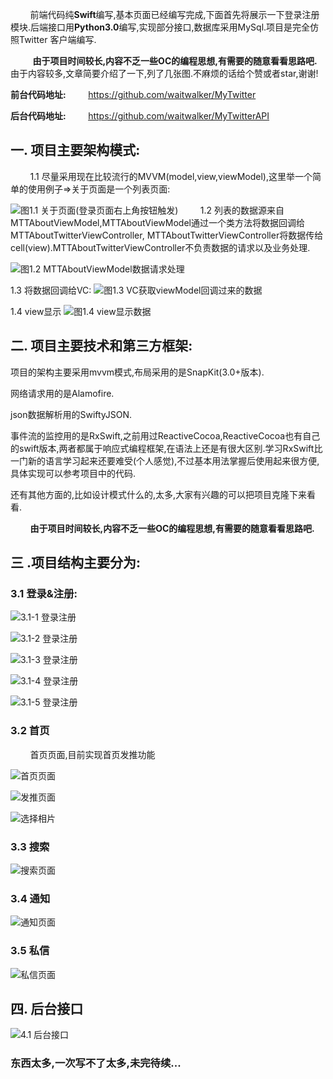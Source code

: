 &nbsp;&nbsp;&nbsp;&nbsp;&nbsp;&nbsp;&nbsp;&nbsp;前端代码纯**Swift**编写,基本页面已经编写完成,下面首先将展示一下登录注册模块.后端接口用**Python3.0**编写,实现部分接口,数据库采用MySql.项目是完全仿照Twitter 客户端编写.

&nbsp;&nbsp;&nbsp;&nbsp;&nbsp;&nbsp;&nbsp;&nbsp; **由于项目时间较长,内容不乏一些OC的编程思想,有需要的随意看看思路吧.** 由于内容较多,文章简要介绍了一下,列了几张图.不麻烦的话给个赞或者star,谢谢!

**前台代码地址:**
&nbsp;&nbsp;&nbsp;&nbsp;&nbsp;&nbsp;&nbsp;&nbsp;https://github.com/waitwalker/MyTwitter

**后台代码地址:** 
&nbsp;&nbsp;&nbsp;&nbsp;&nbsp;&nbsp;&nbsp;&nbsp;https://github.com/waitwalker/MyTwitterAPI

## 一. 项目主要架构模式:
&nbsp;&nbsp;&nbsp;&nbsp;&nbsp;&nbsp;&nbsp;&nbsp;1.1 尽量采用现在比较流行的MVVM(model,view,viewModel),这里举一个简单的使用例子=>关于页面是一个列表页面:

![图1.1 关于页面(登录页面右上角按钮触发)](https://upload-images.jianshu.io/upload_images/1715253-7e6c4ac7164a1a17.PNG?imageMogr2/auto-orient/strip%7CimageView2/2/w/1000/format/webp)
&nbsp;&nbsp;&nbsp;&nbsp;&nbsp;&nbsp;&nbsp;&nbsp;1.2 列表的数据源来自MTTAboutViewModel,MTTAboutViewModel通过一个类方法将数据回调给MTTAboutTwitterViewController, MTTAboutTwitterViewController将数据传给cell(view).MTTAboutTwitterViewController不负责数据的请求以及业务处理.

![图1.2 MTTAboutViewModel数据请求处理](https://upload-images.jianshu.io/upload_images/1715253-e26ad030d2ff728e.png?imageMogr2/auto-orient/strip%7CimageView2/2/w/1000/format/webp)

1.3 将数据回调给VC:
![图1.3  VC获取viewModel回调过来的数据](https://upload-images.jianshu.io/upload_images/1715253-4ba934e05c919217.png?imageMogr2/auto-orient/strip%7CimageView2/2/w/1000/format/webp)

1.4 view显示
![图1.4 view显示数据](https://upload-images.jianshu.io/upload_images/1715253-6ab558991c0764b5.png?imageMogr2/auto-orient/strip%7CimageView2/2/w/1000/format/webp)

## 二. 项目主要技术和第三方框架:
项目的架构主要采用mvvm模式,布局采用的是SnapKit(3.0+版本).

网络请求用的是Alamofire.

json数据解析用的SwiftyJSON.

事件流的监控用的是RxSwift,之前用过ReactiveCocoa,ReactiveCocoa也有自己的swift版本,两者都属于响应式编程框架,在语法上还是有很大区别.学习RxSwift比一门新的语言学习起来还要难受(个人感觉),不过基本用法掌握后使用起来很方便,具体实现可以参考项目中的代码.

还有其他方面的,比如设计模式什么的,太多,大家有兴趣的可以把项目克隆下来看看.

&nbsp;&nbsp;&nbsp;&nbsp;&nbsp;&nbsp;&nbsp;&nbsp;**由于项目时间较长,内容不乏一些OC的编程思想,有需要的随意看看思路吧.**

## 三 .项目结构主要分为:
### 3.1 登录&注册:

![3.1-1 登录注册](https://upload-images.jianshu.io/upload_images/1715253-0ac28327a678d9d2.PNG?imageMogr2/auto-orient/strip%7CimageView2/2/w/1000/format/webp)

![3.1-2 登录注册](https://upload-images.jianshu.io/upload_images/1715253-d3c1a942b5172fff.PNG?imageMogr2/auto-orient/strip%7CimageView2/2/w/1000/format/webp)


![3.1-3 登录注册](https://upload-images.jianshu.io/upload_images/1715253-1c06dc7eedb2ec75.PNG?imageMogr2/auto-orient/strip%7CimageView2/2/w/1000/format/webp)

![3.1-4 登录注册](https://upload-images.jianshu.io/upload_images/1715253-82f3e95e86e340a5.PNG?imageMogr2/auto-orient/strip%7CimageView2/2/w/1000/format/webp)

![3.1-5 登录注册](https://upload-images.jianshu.io/upload_images/1715253-82f3e95e86e340a5.PNG?imageMogr2/auto-orient/strip%7CimageView2/2/w/1000/format/webp)


### 3.2 首页
&nbsp;&nbsp;&nbsp;&nbsp;&nbsp;&nbsp;&nbsp;&nbsp;首页页面,目前实现首页发推功能


![首页页面](https://upload-images.jianshu.io/upload_images/1715253-18161e97459cec50.PNG?imageMogr2/auto-orient/strip%7CimageView2/2/w/1000/format/webp)

![发推页面](https://upload-images.jianshu.io/upload_images/1715253-0245434b010b04bd.PNG?imageMogr2/auto-orient/strip%7CimageView2/2/w/1000/format/webp)



![选择相片](https://upload-images.jianshu.io/upload_images/1715253-a5aae56c642a3dc1.PNG?imageMogr2/auto-orient/strip%7CimageView2/2/w/1000/format/webp)


### 3.3 搜索

![搜索页面](https://upload-images.jianshu.io/upload_images/1715253-7b41c8a9205b4544.PNG?imageMogr2/auto-orient/strip%7CimageView2/2/w/1000/format/webp)


### 3.4 通知

![通知页面](https://upload-images.jianshu.io/upload_images/1715253-68f9e46124d6297a.PNG?imageMogr2/auto-orient/strip%7CimageView2/2/w/1000/format/webp)

### 3.5 私信

![私信页面](https://upload-images.jianshu.io/upload_images/1715253-a90ffb5b6a14294b.PNG?imageMogr2/auto-orient/strip%7CimageView2/2/w/1000/format/webp)

## 四. 后台接口
![4.1 后台接口](https://upload-images.jianshu.io/upload_images/1715253-24de6f1a3dbd7c7b.png?imageMogr2/auto-orient/strip%7CimageView2/2/w/1000/format/webp)
### 东西太多,一次写不了太多,未完待续...

